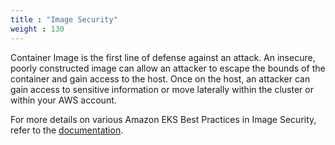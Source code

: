 ```yaml
---
title : "Image Security"
weight : 130
---
```


Container Image is the first line of defense against an attack. An insecure, poorly constructed image can allow an attacker to escape the bounds of the container and gain access to the host. Once on the host, an attacker can gain access to sensitive information or move laterally within the cluster or within your AWS account.

For more details on various Amazon EKS Best Practices in Image Security, refer to the [documentation](https://aws.github.io/aws-eks-best-practices/security/docs/image/).